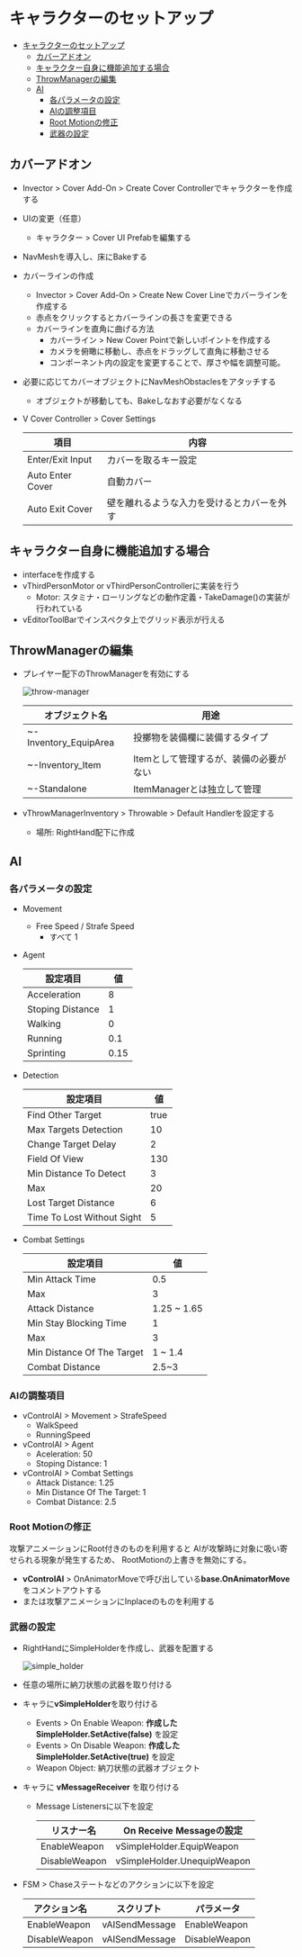 # キャラクターのセットアップ

- [キャラクターのセットアップ](#キャラクターのセットアップ)
  - [カバーアドオン](#カバーアドオン)
  - [キャラクター自身に機能追加する場合](#キャラクター自身に機能追加する場合)
  - [ThrowManagerの編集](#throwmanagerの編集)
  - [AI](#ai)
    - [各パラメータの設定](#各パラメータの設定)
    - [AIの調整項目](#aiの調整項目)
    - [Root Motionの修正](#root-motionの修正)
    - [武器の設定](#武器の設定)


## カバーアドオン

- Invector > Cover Add-On > Create Cover Controllerでキャラクターを作成する
- UIの変更（任意）
  - キャラクター > Cover UI Prefabを編集する
- NavMeshを導入し、床にBakeする
- カバーラインの作成
  - Invector > Cover Add-On > Create New Cover Lineでカバーラインを作成する
  - 赤点をクリックするとカバーラインの長さを変更できる
  - カバーラインを直角に曲げる方法
    - カバーライン > New Cover Pointで新しいポイントを作成する
    - カメラを俯瞰に移動し、赤点をドラッグして直角に移動させる
    - コンポーネント内の設定を変更することで、厚さや幅を調整可能。
- 必要に応じてカバーオブジェクトにNavMeshObstaclesをアタッチする
  - オブジェクトが移動しても、Bakeしなおす必要がなくなる
- V Cover Controller > Cover Settings

  |項目|内容|
  |---|---|
  |Enter/Exit Input|カバーを取るキー設定|
  |Auto Enter Cover|自動カバー|
  |Auto Exit Cover|壁を離れるような入力を受けるとカバーを外す|

## キャラクター自身に機能追加する場合

- interfaceを作成する
- vThirdPersonMotor or vThirdPersonControllerに実装を行う
  - Motor: スタミナ・ローリングなどの動作定義・TakeDamage()の実装が行われている
- vEditorToolBarでインスペクタ上でグリッド表示が行える

## ThrowManagerの編集

- プレイヤー配下のThrowManagerを有効にする

  ![throw-manager](img/throw-manager-hieralchy.png)

  |オブジェクト名|用途|
  |---|---|
  |~-Inventory_EquipArea|投擲物を装備欄に装備するタイプ|
  |~-Inventory_Item|Itemとして管理するが、装備の必要がない|
  |~-Standalone|ItemManagerとは独立して管理|

- vThrowManagerInventory > Throwable > Default Handlerを設定する
  - 場所: RightHand配下に作成

## AI

### 各パラメータの設定

- Movement
  - Free Speed / Strafe Speed
    - すべて 1
- Agent

  |設定項目|値|
  |---|---|
  |Acceleration|8|
  |Stoping Distance|1|
  |Walking|0|
  |Running|0.1|
  |Sprinting|0.15|

- Detection

  |設定項目|値|
  |---|---|
  |Find Other Target|true|
  |Max Targets Detection|10|
  |Change Target Delay|2|
  |Field Of View|130|
  |Min Distance To Detect|3|
  |Max|20|
  |Lost Target Distance|6|
  |Time To Lost Without Sight|5|

- Combat Settings

  |設定項目|値|
  |---|---|
  |Min Attack Time|0.5|
  |Max|3|
  |Attack Distance|1.25 ~ 1.65|
  |Min Stay Blocking Time|1|
  |Max|3|
  |Min Distance Of The Target|1 ~ 1.4|
  |Combat Distance|2.5~3|

### AIの調整項目

- vControlAI > Movement > StrafeSpeed
  - WalkSpeed
  - RunningSpeed
- vControlAI > Agent
  - Aceleration: 50
  - Stoping Distance: 1
- vControlAI > Combat Settings
  - Attack Distance: 1.25
  - Min Distance Of The Target: 1
  - Combat Distance: 2.5

### Root Motionの修正

攻撃アニメーションにRoot付きのものを利用すると
AIが攻撃時に対象に吸い寄せられる現象が発生するため、
RootMotionの上書きを無効にする。
<br/>

- **vControlAI** > OnAnimatorMoveで呼び出している**base.OnAnimatorMove**をコメントアウトする
- または攻撃アニメーションにInplaceのものを利用する

### 武器の設定

- RightHandにSimpleHolderを作成し、武器を配置する

  ![simple_holder](img/ai/simple_holder.png)

- 任意の場所に納刀状態の武器を取り付ける

- キャラに**vSimpleHolder**を取り付ける
  - Events > On Enable Weapon: **作成したSimpleHolder.SetActive(false)** を設定
  - Events > On Disable Weapon: **作成したSimpleHolder.SetActive(true)** を設定
  - Weapon Object: 納刀状態の武器オブジェクト
- キャラに **vMessageReceiver** を取り付ける
  - Message Listenersに以下を設定

    |リスナー名|On Receive Messageの設定|
    |---|---|
    |EnableWeapon|vSimpleHolder.EquipWeapon|
    |DisableWeapon|vSimpleHolder.UnequipWeapon|

- FSM > Chaseステートなどのアクションに以下を設定

  |アクション名|スクリプト|パラメータ|
  |---|---|---|
  |EnableWeapon|vAISendMessage|EnableWeapon|
  |DisableWeapon|vAISendMessage|DisableWeapon|